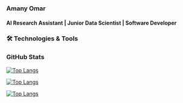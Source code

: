 
### Amany Omar
#### AI Research Assistant | Junior Data Scientist | Software Developer   




### 🛠️ Technologies & Tools 


### GitHub Stats

[![Top Langs](https://github-readme-stats.vercel.app/api?username=moon-2000)](https://github.com/anuraghazra/github-readme-stats)

[![Top Langs](https://github-readme-stats.vercel.app/api/top-langs/?username=moon-2000&exclude_repo=github-readme-stats,anuraghazra.github.io)](https://github.com/anuraghazra/github-readme-stats)

[![Top Langs](https://github-readme-stats.vercel.app/api/top-langs/?username=moon-2000&layout=compact)](https://github.com/anuraghazra/github-readme-stats)
<!--
**moon-2000/moon-2000** is a ✨ _special_ ✨ repository because its `README.md` (this file) appears on your GitHub profile.

Here are some ideas to get you started:

- 🔭 I’m currently working on ...
- 🌱 I’m currently learning ...
- 👯 I’m looking to collaborate on ...
- 🤔 I’m looking for help with ...
- 💬 Ask me about ...
- 📫 How to reach me: ...
- 😄 Pronouns: ...
- ⚡ Fun fact: ...
-->
